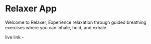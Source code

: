 # Relaxer App

Welcome to Relaxer, Experience relaxation through guided breathing exercises where you can inhale, hold, and exhale.

live link - 